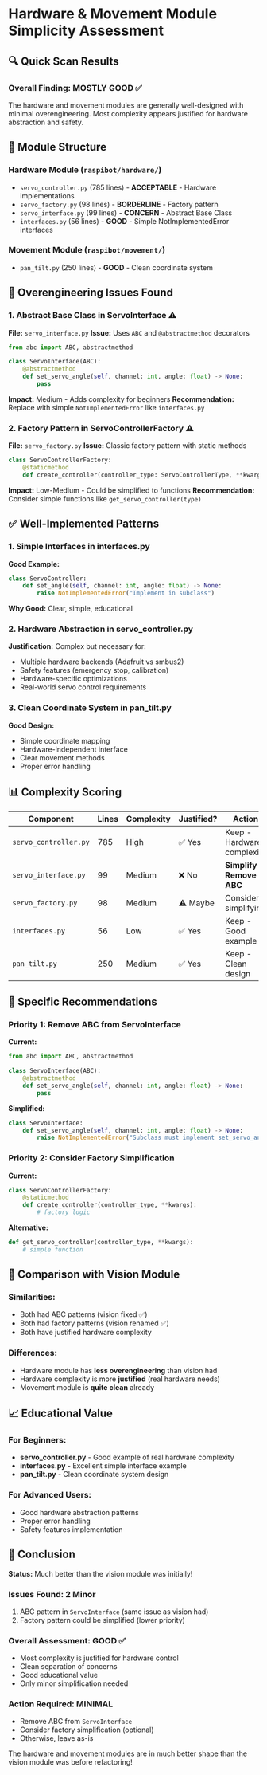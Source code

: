 # Hardware & Movement Module Simplicity Assessment

## 🔍 Quick Scan Results

### Overall Finding: **MOSTLY GOOD** ✅ 
The hardware and movement modules are generally well-designed with minimal overengineering. Most complexity appears justified for hardware abstraction and safety.

## 📂 Module Structure

### Hardware Module (`raspibot/hardware/`)
- `servo_controller.py` (785 lines) - **ACCEPTABLE** - Hardware implementations
- `servo_factory.py` (98 lines) - **BORDERLINE** - Factory pattern 
- `servo_interface.py` (99 lines) - **CONCERN** - Abstract Base Class
- `interfaces.py` (56 lines) - **GOOD** - Simple NotImplementedError interfaces

### Movement Module (`raspibot/movement/`)
- `pan_tilt.py` (250 lines) - **GOOD** - Clean coordinate system

## 🚨 Overengineering Issues Found

### 1. Abstract Base Class in ServoInterface ⚠️
**File:** `servo_interface.py`
**Issue:** Uses `ABC` and `@abstractmethod` decorators
```python
from abc import ABC, abstractmethod

class ServoInterface(ABC):
    @abstractmethod
    def set_servo_angle(self, channel: int, angle: float) -> None:
        pass
```
**Impact:** Medium - Adds complexity for beginners
**Recommendation:** Replace with simple `NotImplementedError` like `interfaces.py`

### 2. Factory Pattern in ServoControllerFactory ⚠️
**File:** `servo_factory.py`
**Issue:** Classic factory pattern with static methods
```python
class ServoControllerFactory:
    @staticmethod
    def create_controller(controller_type: ServoControllerType, **kwargs) -> ServoInterface:
```
**Impact:** Low-Medium - Could be simplified to functions
**Recommendation:** Consider simple functions like `get_servo_controller(type)`

## ✅ Well-Implemented Patterns

### 1. Simple Interfaces in interfaces.py
**Good Example:**
```python
class ServoController:
    def set_angle(self, channel: int, angle: float) -> None:
        raise NotImplementedError("Implement in subclass")
```
**Why Good:** Clear, simple, educational

### 2. Hardware Abstraction in servo_controller.py
**Justification:** Complex but necessary for:
- Multiple hardware backends (Adafruit vs smbus2)
- Safety features (emergency stop, calibration)
- Hardware-specific optimizations
- Real-world servo control requirements

### 3. Clean Coordinate System in pan_tilt.py
**Good Design:**
- Simple coordinate mapping
- Hardware-independent interface
- Clear movement methods
- Proper error handling

## 📊 Complexity Scoring

| Component | Lines | Complexity | Justified? | Action |
|-----------|-------|------------|------------|---------|
| `servo_controller.py` | 785 | High | ✅ Yes | Keep - Hardware complexity |
| `servo_interface.py` | 99 | Medium | ❌ No | **Simplify - Remove ABC** |
| `servo_factory.py` | 98 | Medium | ⚠️ Maybe | Consider simplifying |
| `interfaces.py` | 56 | Low | ✅ Yes | Keep - Good example |
| `pan_tilt.py` | 250 | Medium | ✅ Yes | Keep - Clean design |

## 🎯 Specific Recommendations

### Priority 1: Remove ABC from ServoInterface
**Current:**
```python
from abc import ABC, abstractmethod

class ServoInterface(ABC):
    @abstractmethod
    def set_servo_angle(self, channel: int, angle: float) -> None:
        pass
```

**Simplified:**
```python
class ServoInterface:
    def set_servo_angle(self, channel: int, angle: float) -> None:
        raise NotImplementedError("Subclass must implement set_servo_angle()")
```

### Priority 2: Consider Factory Simplification
**Current:**
```python
class ServoControllerFactory:
    @staticmethod
    def create_controller(controller_type, **kwargs):
        # factory logic
```

**Alternative:**
```python
def get_servo_controller(controller_type, **kwargs):
    # simple function
```

## 🔄 Comparison with Vision Module

### Similarities:
- Both had ABC patterns (vision fixed ✅)
- Both had factory patterns (vision renamed ✅)
- Both have justified hardware complexity

### Differences:
- Hardware module has **less overengineering** than vision had
- Hardware complexity is more **justified** (real hardware needs)
- Movement module is **quite clean** already

## 📈 Educational Value

### For Beginners:
- **servo_controller.py** - Good example of real hardware complexity
- **interfaces.py** - Excellent simple interface example
- **pan_tilt.py** - Clean coordinate system design

### For Advanced Users:
- Good hardware abstraction patterns
- Proper error handling
- Safety features implementation

## 🏁 Conclusion

**Status:** Much better than the vision module was initially!

### Issues Found: **2 Minor**
1. ABC pattern in `ServoInterface` (same issue as vision had)
2. Factory pattern could be simplified (lower priority)

### Overall Assessment: **GOOD** ✅
- Most complexity is justified for hardware control
- Clean separation of concerns
- Good educational value
- Only minor simplification needed

### Action Required: **MINIMAL**
- Remove ABC from `ServoInterface` 
- Consider factory simplification (optional)
- Otherwise, leave as-is

The hardware and movement modules are in much better shape than the vision module was before refactoring! 